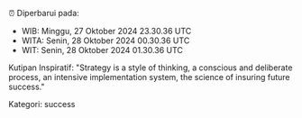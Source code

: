 ⏰ Diperbarui pada:
- WIB: Minggu, 27 Oktober 2024 23.30.36 UTC
- WITA: Senin, 28 Oktober 2024 00.30.36 UTC
- WIT: Senin, 28 Oktober 2024 01.30.36 UTC

Kutipan Inspiratif:
"Strategy is a style of thinking, a conscious and deliberate process, an intensive implementation system, the science of insuring future success."


Kategori: success


